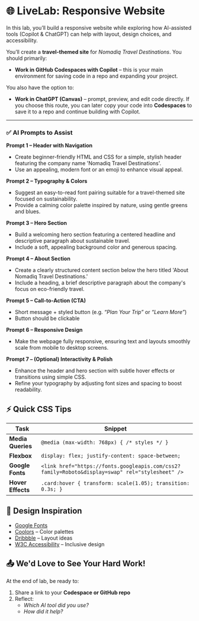 # 🌐 LiveLab: Responsive Website

In this lab, you’ll build a responsive website while exploring how AI-assisted tools (Copilot & ChatGPT) can help with layout, design choices, and accessibility.  

You’ll create a **travel-themed site** for *Nomadiq Travel Destinations*. You should primarily:  
- **Work in GitHub Codespaces with Copilot** – this is your main environment for saving code in a repo and expanding your project.  

You also have the option to:  
- **Work in ChatGPT (Canvas)** – prompt, preview, and edit code directly. If you choose this route, you can later copy your code into **Codespaces** to save it to a repo and continue building with Copilot.  

---


### ✅ AI Prompts to Assist  

**Prompt 1 – Header with Navigation**  
- Create beginner-friendly HTML and CSS for a simple, stylish header featuring the company name 'Nomadiq Travel Destinations'. 
- Use an appealing, modern font or an emoji to enhance visual appeal. 

**Prompt 2 – Typography & Colors**  
- Suggest an easy-to-read font pairing suitable for a travel-themed site focused on sustainability. 
- Provide a calming color palette inspired by nature, using gentle greens and blues. 

**Prompt 3 – Hero Section**  
- Build a welcoming hero section featuring a centered headline and descriptive paragraph about sustainable travel. 
- Include a soft, appealing background color and generous spacing. 

**Prompt 4 – About Section**  
- Create a clearly structured content section below the hero titled 'About Nomadiq Travel Destinations.' 
- Include a heading, a brief descriptive paragraph about the company's focus on eco-friendly travel.

**Prompt 5 – Call-to-Action (CTA)**  
- Short message + styled button (e.g. *“Plan Your Trip”* or *“Learn More”*)  
- Button should be clickable  

**Prompt 6 – Responsive Design**  
- Make the webpage fully responsive, ensuring text and layouts smoothly scale from mobile to desktop screens. 

**Prompt 7 – (Optional) Interactivity & Polish**  
- Enhance the header and hero section with subtle hover effects or transitions using simple CSS. 
- Refine your typography by adjusting font sizes and spacing to boost readability.



## ⚡ Quick CSS Tips  

| Task          | Snippet |
|---------------|---------|
| **Media Queries** | `@media (max-width: 768px) { /* styles */ }` |
| **Flexbox**   | `display: flex; justify-content: space-between;` |
| **Google Fonts** | `<link href="https://fonts.googleapis.com/css2?family=Roboto&display=swap" rel="stylesheet" />` |
| **Hover Effects** | `.card:hover { transform: scale(1.05); transition: 0.3s; }` |




## 🎨 Design Inspiration  
- [Google Fonts](https://fonts.google.com/)  
- [Coolors](https://coolors.co/) – Color palettes  
- [Dribbble](https://dribbble.com/) – Layout ideas  
- [W3C Accessibility](https://www.w3.org/WAI/fundamentals/accessibility-intro/) – Inclusive design  




## 📤 We'd Love to See Your Hard Work!  
At the end of lab, be ready to:  
1. Share a link to your **Codespace or GitHub repo**  
2. Reflect:  
   - *Which AI tool did you use?*  
   - *How did it help?*  

